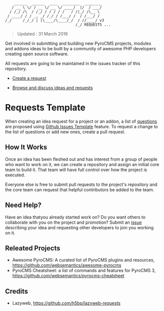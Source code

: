 ```
    ______  ______  ____  ________  ________
   / __ \ \/ / __ \/ __ \/ ____/  |/  / ___/
  / /_/ /\  / /_/ / / / / /   / /|_/ /\__ \ 
 / ____/ / / _, _/ /_/ / /___/ /  / /___/ / 
/_/     /_/_/ | |\____/\____/_/  / //____/ v3
                                /_/ REQUESTS ...
```
> Updated : 31 March 2016

Get involved in submitting and building new PyroCMS projects, modules and addons ideas to be built by a community of awesome PHP developers creating open source software. 

All requests are going to be maintained in the issues tracker of this repository.

- [Create a request](https://github.com/websemantics/pyrocms-requests/issues/new)

- [Browse and discuss ideas and requests](https://github.com/websemantics/pyrocms-requests/issues)


# Requests Template

When creating an idea request for a project or an addon, a list of [questions](https://github.com/websemantics/pyrocms-requests/blob/master/ISSUE_TEMPLATE) are proposed using [Github Issues Template](https://github.com/blog/2111-issue-and-pull-request-templates) feature. To request a change to the list of questions or add new ones, create a pull request.


## How It Works

Once an idea has been fleshed out and has interest from a group of people who want to work on it, we can create a repository and assign an initial core team to build it. That team will have full control over how the project is executed.

Everyone else is free to submit pull requests to the project's repository and the core team can request that helpful contributors be added to the team.


## Need Help?

Have an idea thatyou already started work on? Do you want others to collaborate with you on the project and promotion? Submit an [issue](https://github.com/websemantics/pyrocms-requests/issues/new) describing your idea and requesting other developers to join you working on it.


## Releated Projects

- Awesome PyroCMS: A curated list of PyroCMS plugins and resources, https://github.com/websemantics/awesome-pyrocms
- PyroCMS Cheatsheet: a list of commands and features for PyroCMS 3, https://github.com/websemantics/pyrocms-cheatsheet


## Credits

- Lazyweb, https://github.com/h5bp/lazyweb-requests




